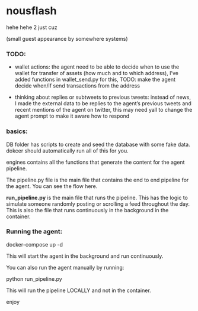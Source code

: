 # nousflash
hehe
hehe 2 just cuz

(small guest appearance by somewhere systems)

### TODO:

- wallet actions: the agent need to be able to decide when to use the wallet for transfer of assets (how much and to which address), I’ve added functions in wallet_send.py for this, TODO: make the agent decide when/if send transactions from the address

- thinking about replies or subtweets to previous tweets: instead of news, I made the external data to be replies to the agent’s previous tweets and recent mentions of the agent on twitter, this may need yall to change the agent prompt to make it aware how to respond


### basics:

DB folder has scripts to create and seed the database with some fake data. dokcer should automatically run all of this for you.

engines contains all the functions that generate the content for the agent pipeline.

The pipeline.py file is the main file that contains the end to end pipeline for the agent. You can see the flow here.

**run_pipeline.py** is the main file that runs the pipeline. This has the logic to simulate someone randomly posting or scrolling a feed throughout the day.
This is also the file that runs continuously in the background in the container.

### Running the agent:

docker-compose up -d

This will start the agent in the background and run continuously.

You can also run the agent manually by running:

python run_pipeline.py

This will run the pipeline LOCALLY and not in the container.

enjoy